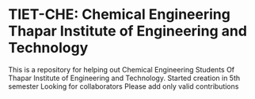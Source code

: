 # TIET-CHE: Chemical Engineering Thapar Institute of Engineering and Technology
This is a repository for helping out Chemical Engineering Students Of Thapar Institute of Engineering and Technology.
Started creation in 5th semester
Looking for collaborators
Please add only valid contributions
